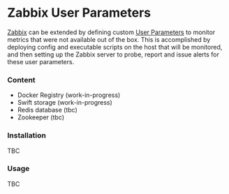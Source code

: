 Zabbix User Parameters
======================

[Zabbix](http://zabbix.com/documentation) can be extended by defining custom [User Parameters](https://www.zabbix.com/documentation/2.4/manual/config/items/userparameters) to monitor metrics that were not available out of the box. This is accomplished by deploying config and executable scripts on the host that will be monitored, and then setting up the Zabbix server to probe, report and issue alerts for these user parameters.

### Content

* Docker Registry (work-in-progress)
* Swift storage (work-in-progress)
* Redis database (tbc)
* Zookeeper (tbc)

### Installation

TBC

### Usage

TBC
